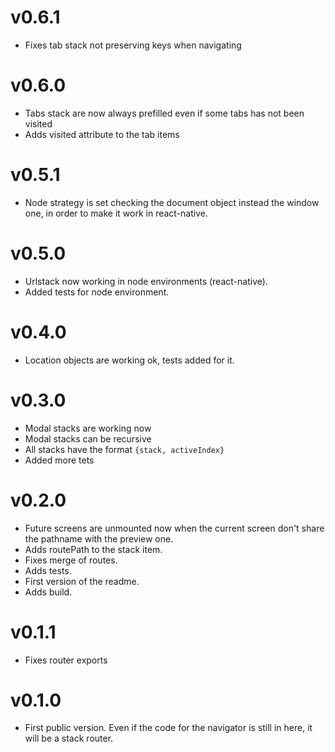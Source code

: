 # v0.6.1
* Fixes tab stack not preserving keys when navigating

# v0.6.0
* Tabs stack are now always prefilled even if some tabs has not been visited
* Adds visited attribute to the tab items

# v0.5.1
* Node strategy is set checking the document object instead the window one, in order to make it work in react-native.

# v0.5.0
* Urlstack now working in node environments (react-native).
* Added tests for node environment.

# v0.4.0
* Location objects are working ok, tests added for it.

# v0.3.0
* Modal stacks are working now
* Modal stacks can be recursive
* All stacks have the format `{stack, activeIndex}`
* Added more tets

# v0.2.0
* Future screens are unmounted now when the current screen don't share the pathname with the preview one.
* Adds routePath to the stack item.
* Fixes merge of routes.
* Adds tests.
* First version of the readme.
* Adds build.

# v0.1.1
* Fixes router exports

# v0.1.0
* First public version. Even if the code for the navigator is still in here, it will be a stack router.